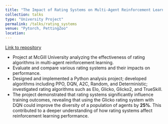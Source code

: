 ```yaml
---
title: "The Impact of Rating Systems on Multi-Agent Reinforcement Learning"
collection: talks
type: "University Project"
permalink: /talks/rating_systems
venue: "Pytorch, PettingZoo"
location: 
---
```

[Link to repository](https://github.com/MaximeSzymanski/RatingAlgoComparison)
- Project at McGill University analyzing the effectiveness of rating algorithms in multi-agent reinforcement learning.
- Evaluate and compare various rating systems and their impacts on performance.
- Designed and implemented a Python analysis project; developed algorithms including PPO, DQN, A2C, Random, and
Deterministic; investigated rating algorithms such as Elo, Glicko, Glicko2, and TrueSkill.
- The project demonstrated that rating systems significantly influence training outcomes, revealing that using the Glicko
rating system with DQN could improve the diversity of a population of agents by **25%**. This contributed to a deeper
understanding of how rating systems affect reinforcement learning performance.
